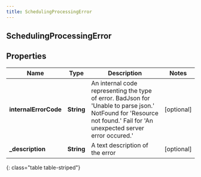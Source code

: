```yaml
---
title: SchedulingProcessingError
---
```

## SchedulingProcessingError

## Properties

|Name | Type | Description | Notes|
|------------ | ------------- | ------------- | -------------|
| **internalErrorCode** | **String** | An internal code representing the type of error. BadJson for &#39;Unable to parse json.&#39; NotFound for &#39;Resource not found.&#39; Fail for &#39;An unexpected server error occured.&#39; | [optional] |
| **_description** | **String** | A text description of the error | [optional] |
{: class="table table-striped"}


